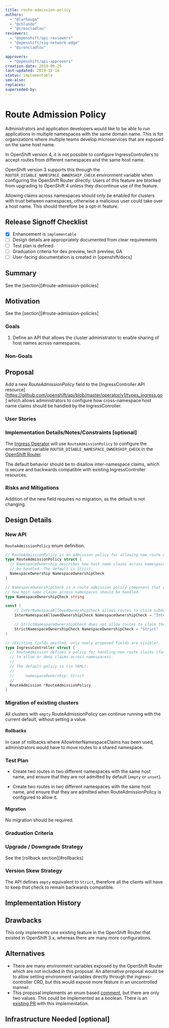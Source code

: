 ```yaml
---
title: route-admission-policy
authors:
  - "@larhauga"
  - "@chlunde"
  - "@ironcladlou"
reviewers:
  - "@openshift/api-reviewers"
  - "@openshift/sig-network-edge"
  - "@ironcladlou"

approvers:
  - "@openshift/api-approvers"
creation-date: 2019-09-25
last-updated: 2019-12-16
status: implementable
see-also:
replaces:
superseded-by:
---
```


# Route Admission Policy

Administrators and application developers would like to be able to run applications in multiple namespaces with the same domain name. This is for organizations where multiple teams develop microservices that are exposed on the same host name.

In OpenShift version 4, it is not possible to configure IngressControllers to accept routes from different namespaces and the same host name.

OpenShift version 3 supports this through the `ROUTER_DISABLE_NAMESPACE_OWNERSHIP_CHECK` environment variable when configuring the OpenShift Router directly. Users of this feature are blocked from upgrading to OpenShift 4 unless they discontinue use of the feature.

Allowing claims across namespaces should only be enabled for clusters with trust between namespaces, otherwise a malicious user could take over a host name. This should therefore be a opt-in feature.

## Release Signoff Checklist

- [x] Enhancement is `implementable`
- [ ] Design details are appropriately documented from clear requirements
- [ ] Test plan is defined
- [ ] Graduation criteria for dev preview, tech preview, GA
- [ ] User-facing documentation is created in [openshift/docs]

## Summary

See the [section][#route-admission-policies]

## Motivation

See the [section][#route-admission-policies]

### Goals

1. Define an API that allows the cluster administrator to enable sharing of host names across namespaces.

### Non-Goals

## Proposal

Add a new _RouteAdmissionPolicy_ field to the [IngressController API resource][https://github.com/openshift/api/blob/master/operator/v1/types_ingress.go] which allows administrators to configure how cross-namespace host name claims should be handled by the IngressConroller.

### User Stories

### Implementation Details/Notes/Constraints [optional]

The [Ingress Operator](https://github.com/openshift/cluster-ingress-operator) will use `RouteAdmissionPolicy` to configure the environment variable `ROUTER_DISABLE_NAMESPACE_OWNERSHIP_CHECK` in the [OpenShift Router](https://github.com/openshift/router).

The default behavior should be to disallow inter-namespace claims, which is secure and backwards compatible with existing IngressController resources.

### Risks and Mitigations

Addition of the new field requires no migration, as the default is not changing.

## Design Details

### New API

`RouteAdmissionPolicy` enum definition.

```go
// RouteAdmissionPolicy is an admission policy for allowing new route claims.
type RouteAdmissionPolicy struct {
  // NamespaceOwnership describes how host name claims across namespaces should
  // be handled. The default is Strict.
  NamespaceOwnership NamespaceOwnershipCheck
}

// NamespaceOwnershipCheck is a route admission policy component that describes
// how host name claims across namespaces should be handled.
type NamespaceOwnershipCheck string

const (
    // InterNamespaceAllowedOwnershipCheck allows routes to claim subdomains of the same host name across namespaces.
    InterNamespaceAllowedOwnershipCheck NamespaceOwnershipCheck = "InterNamespaceAllowed"

    // StrictNamespaceOwnershipCheck does not allow routes to claim the same host name across namespaces.
    StrictNamespaceOwnershipCheck NamespaceOwnershipCheck = "Strict"
)

// (Existing fields omitted, only newly proposed fields are visible)
type IngressController struct {
  // RouteAdmission defines a policy for handling new route claims (for example,
  // to allow or deny claims across namespaces).
  //
  // The default policy is (in YAML):
  //
  //     namespaceOwnership: Strict
  //
  RouteAdmission *RouteAdmissionPolicy
}
```

### Migration of existing clusters

All clusters with `empty` RouteAdmissionPolicy can continue running with the current default, without setting a value.

#### Rollbacks

In case of rollbacks where AllowInterNamespaceClaims has been used, administrators would have to move routes to a shared namespace.

### Test Plan

- Create two routes in two different namespaces with the same host name, and ensure that they are not admitted by default (`empty` or `unset`).

- Create two routes in two different namespaces with the same host name, and ensure that they are admitted when RouteAdmissionPolicy is configured to allow it.

#### Migration

No migration should be required.

### Graduation Criteria

### Upgrade / Downgrade Strategy

See the [rollback section][#rollbacks]

### Version Skew Strategy

The API defines `empty` equivalent to `Strict`, therefore all the clients will have to keep that check to remain backwards compatible.

## Implementation History

## Drawbacks

This only implements one existing feature in the OpenShift Router that existed in OpenShift 3.x, whereas there are many more configurations.

## Alternatives

- There are many environment variables exposed by the OpenShift Router which are not included in this proposal. An alternative proposal would be to allow setting environment variables directly through the ingress-controller CRD, but this would expose more feature in an uncontrolled manner.
- This proposal implements an enum based [comment](https://github.com/openshift/api/pull/416#issuecomment-523658482), but there are only two values. This could be implemented as a boolean. There is an [existing PR](https://github.com/openshift/api/pull/416) with this implementation.

## Infrastructure Needed [optional]

[ingress-controller-api]: https://github.com/openshift/api/blob/release-4.2/operator/v1/types_ingress.go
